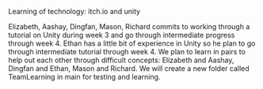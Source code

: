 Learning of technology: itch.io and unity

Elizabeth, Aashay, Dingfan, Mason, Richard commits to working through a tutorial on Unity during week 3 and go through intermediate progress through week 4.
Ethan has a little bit of experience in Unity so he plan to go through intermediate tutorial through week 4.
We plan to learn in pairs to help out each other through difficult concepts: Elizabeth and Aashay, Dingfan and Ethan, Mason and Richard.
We will create a new folder called TeamLearning in main for testing and learning.
